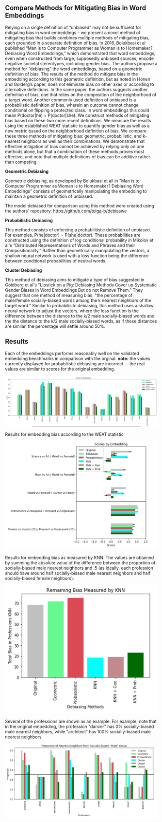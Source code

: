 ## Compare Methods for Mitigating Bias in Word Embeddings

Relying on a single definition of “unbiased” may not be sufficient for mitigating bias in word embeddings – we present a novel method of mitigating bias that builds combines multiple methods of mitigating bias, each grounded in a separate definition of bias. In 2016, Bolukbasi et al published “Man is to Computer Programmer as Woman is to Homemaker? Debiasing Word Embeddings,” which demonstrated that word embeddings, even when constructed from large, supposedly unbiased sources, encode negative societal stereotypes, including gender bias. The authors propose a method for “debiasing” the word embeddings, based on a geometric definition of bias. The results of the method do mitigate bias in the embedding according to this geometric definition, but as noted in Honen and Golderg’s paper, does not eliminate bias on other axes or according to alternative definitions. In the same paper, the authors suggests another definition of bias, one that relies on the composition of the neighborhood of a target word. Another commonly used definition of unbiased is a probabilistic definition of bias, wherein an outcome cannot change conditional on flipping a protected class. In word embeddings this could mean P(doctor|he) = P(doctor|she). We construct methods of mitigating bias based on these two more recent definitions. We measure the results using the established WEAT statistic to quantify gender bias as well as a new metric based on the neighborhood definition of bias. We compare these three methods of mitigating bias: geometric, probabilistic, and k-nearest neighbors as well as their combinations. We demonstrate that effective mitigation of bias cannot be achieved by relying only on one methods alone, but that a combination of these methods proves most effective, and note that multiple definitions of bias can be additive rather than competing.

**Geometric Debiasing**

Geometric debiasing, as developed by Bolukbasi et all in "Man is to Computer Programmer as Woman is to Homemaker? Debiasing Word Embeddings" consists of geometrically manipulating the embedding to maintain a geometric definition of unbiased.

The model debiased for comparison using this method were created using the authors' repository:
https://github.com/tolga-b/debiaswe

**Probabilistic Debiasing**

This method consists of enforcing a probabilitistic definition of unbiased. For examples, P(he|doctor) = P(she|doctor). These probabilities are constructed using the definition of log conditional probability in Mikolov et al's "Distributed Representations of Words and Phrases and their Compositionality." Rather than geometrically manipulating the vectors, a shallow neural network is used with a loss function being the difference between conditional probabilities of neutral words.

**Cluster Debiasing**

This method of debiasing aims to mitigate a type of bias suggested in Goldberg et al's "Lipstick on a Pig:
Debiasing Methods Cover up Systematic Gender Biases in Word Embeddings But do not Remove Them." They suggest that one method of measuring bias: "the percentage of male/female socially-biased words among the k nearest neighbors of the target word." Similar to probabilisitc debiasing, this method uses a shallow neural network to adjust the vectors, where the loss function is the difference between the distance to the k/2 male socially-biased words and the the distance to the k/2 male socially-biased words, as if these distances are similar, the percentage will settle around 50%. 

## Results

Each of the embeddings performs reasonably well on the validated embedding benchmarks in comparison with the orginal. **note:** the values currently displayed for probabilistic debiasing are incorrect -- the real values are similar to scores for the original embedding.

![Benchmarks](https://github.com/hljames/mitigate-embedding-bias/blob/master/resources/benchmarks.png)


Results for embedding bias according to the WEAT statistic

![WEAT](https://github.com/hljames/mitigate-embedding-bias/blob/master/resources/weat_scores.png)

Results for embedding bias as measured by KNN. The values are obtained by summing the absolute value of the difference between the proportion of socially-biased male nearest neighbors and .5 (as ideally, each profession should have around half socially-biased male nearest neighbors and half socially-biased female neighbors).

![KNN](https://github.com/hljames/mitigate-embedding-bias/blob/master/resources/knn_scores.png)

Several of the professions are shown as an example. For example, note that in the original embedding, the profession "dancer" has 0% socially-biased male nearest neighbors, while "architect" has 100% socially-biased male nearest neighbors.


![KNN](https://github.com/hljames/mitigate-embedding-bias/blob/master/resources/profession_examples.png)

